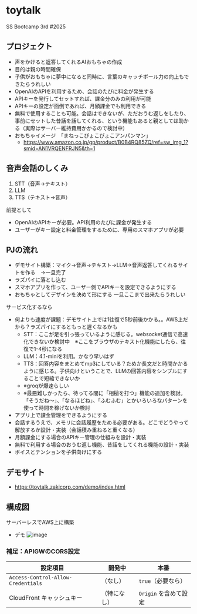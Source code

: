 # toytalk
SS Bootcamp 3rd #2025

## プロジェクト
- 声をかけると返答してくれるAIおもちゃの作成
- 目的は親の時間確保
- 子供がおもちゃに夢中になると同時に、言葉のキャッチボール力の向上もできたらうれしい
- OpenAIのAPIを利用するため、会話のたびに料金が発生する
- APIキーを発行してセットすれば、課金分のみの利用が可能
- APIキーの設定が面倒であれば、月額課金でも利用できる
- 無料で使用することも可能。会話はできないが、ただおうむ返しをしたり、事前にセットした昔話を話してくれる、という機能もあると親としては助かる（実際はサーバー維持費用かかるので検討中）
- おもちゃイメージ　「まねっこぴょこぴょこアンパンマン」
  - https://www.amazon.co.jp/gp/product/B0B4RQ85ZQ/ref=sw_img_1?smid=AN1VRQENFRJN5&th=1


## 音声会話のしくみ
  1. STT（音声→テキスト）
  2. LLM
  3. TTS（テキスト→音声）

前提として
  - OpenAIのAPIキーが必要。API利用のたびに課金が発生する
  - ユーザーがキー設定と料金管理をするために、専用のスマホアプリが必要


## PJの流れ
- デモサイト構築：マイク→音声→テキスト→LLM→音声返答してくれるサイトを作る　→一旦完了
- ラズパイに落とし込む
- スマホアプリを作って、ユーザー側でAPIキーを設定できるようにする
- おもちゃとしてデザインを決めて形にする
一旦ここまで出来たらうれしい

サービス化するなら
- 何よりも速度が課題：デモサイト上では1往復で5秒前後かかる。。AWS上だから？ラズパイにするともっと遅くなるかも
  - STT：ここが足を引っ張っているように感じる。websocket通信で高速化できないか検討中　※ここをブラウザのテキスト化機能にしたら、往復で1-4秒になる
  - LLM：4.1-miniを利用。かなり早いはず
  - TTS：回答内容をまとめてmp3にしている？ためか長文だと時間かかるように感じる。子供向けということで、LLMの回答内容をシンプルにすることで短縮できないか
  - ※groqが爆速らしい
  - ※最悪難しかったら、待ってる間に「相槌を打つ」機能の追加を検討。「そうだね～」、「なるほどね」、「ふむふむ」とかいろいろなパターンを使って時間を稼げないか検討
- アプリ上で課金管理をできるようにする
- 会話するうえで、メモリに会話履歴をためる必要がある。どこでどうやって解放するか設計・実装（会話積み重ねると重くなる）
- 月額課金にする場合のAPIキー管理の仕組みを設計・実装
- 無料で利用する場合のおうむ返し機能、昔話をしてくれる機能の設計・実装
- ボイスとテンションを子供向けにする

## デモサイト
- https://toytalk.zakicorp.com/demo/index.html


## 構成図
サーバーレスでAWS上に構築
- デモ
![image](https://github.com/user-attachments/assets/17ba02fb-200f-44a9-a990-9b352dcf7615)


### 補足：APIGWのCORS設定
| 設定項目                               | 開発中 | 本番             |
| ---------------------------------- | --------- | ------------------------------ |
| `Access-Control-Allow-Credentials` | （なし）      | `true`（必要なら）                   |
| CloudFront キャッシュキー                 | （特になし）    | `Origin` を含めて設定                |

